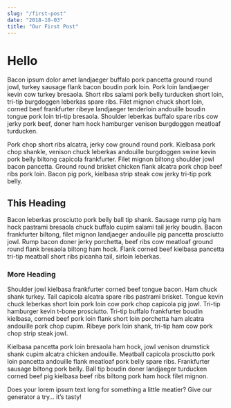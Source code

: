```yaml
---
slug: "/first-post"
date: "2018-10-03"
title: "Our First Post"
---
```


# Hello

Bacon ipsum dolor amet landjaeger buffalo pork pancetta ground round jowl, turkey sausage flank bacon boudin pork loin. Pork loin landjaeger kevin cow turkey bresaola. Short ribs salami pork belly turducken short loin, tri-tip burgdoggen leberkas spare ribs. Filet mignon chuck short loin, corned beef frankfurter ribeye landjaeger tenderloin andouille boudin tongue pork loin tri-tip bresaola. Shoulder leberkas buffalo spare ribs cow jerky pork beef, doner ham hock hamburger venison burgdoggen meatloaf turducken.

Pork chop short ribs alcatra, jerky cow ground round pork. Kielbasa pork chop shankle, venison chuck leberkas andouille burgdoggen swine kevin pork belly biltong capicola frankfurter. Filet mignon biltong shoulder jowl bacon pancetta. Ground round brisket chicken flank alcatra pork chop beef ribs pork loin. Bacon pig pork, kielbasa strip steak cow jerky tri-tip pork belly.

## This Heading

Bacon leberkas prosciutto pork belly ball tip shank. Sausage rump pig ham hock pastrami bresaola chuck buffalo cupim salami tail jerky boudin. Bacon frankfurter biltong, filet mignon landjaeger andouille pig pancetta prosciutto jowl. Rump bacon doner jerky porchetta, beef ribs cow meatloaf ground round flank bresaola biltong ham hock. Flank corned beef kielbasa pancetta tri-tip meatball short ribs picanha tail, sirloin leberkas.

### More Heading

Shoulder jowl kielbasa frankfurter corned beef tongue bacon. Ham chuck shank turkey. Tail capicola alcatra spare ribs pastrami brisket. Tongue kevin chuck leberkas short loin pork loin cow pork chop capicola pig jowl. Tri-tip hamburger kevin t-bone prosciutto. Tri-tip buffalo frankfurter boudin kielbasa, corned beef pork loin flank short loin porchetta ham alcatra andouille pork chop cupim. Ribeye pork loin shank, tri-tip ham cow pork chop strip steak jowl.

Kielbasa pancetta pork loin bresaola ham hock, jowl venison drumstick shank cupim alcatra chicken andouille. Meatball capicola prosciutto pork loin pancetta andouille flank meatloaf pork belly spare ribs. Frankfurter sausage biltong pork belly. Ball tip boudin doner landjaeger turducken corned beef pig kielbasa beef ribs biltong pork ham hock filet mignon.

Does your lorem ipsum text long for something a little meatier? Give our generator a try… it’s tasty!
